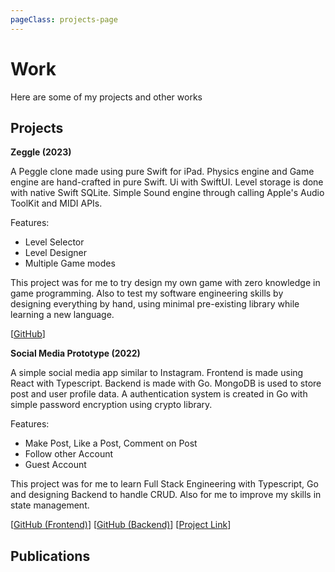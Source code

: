 ```yaml
---
pageClass: projects-page
---
```


# Work

Here are some of my projects and other works

## Projects

<ProjectVidCard videoSrc="/projects/Zeggle.mov">

  **Zeggle (2023)**

  A Peggle clone made using pure Swift for iPad.
  Physics engine and Game engine are hand-crafted in pure Swift.
  Ui with SwiftUI.
  Level storage is done with native Swift SQLite.
  Simple Sound engine through calling Apple's Audio ToolKit and MIDI APIs.

  Features:
  - Level Selector
  - Level Designer
  - Multiple Game modes

  This project was for me to try design my own game with zero knowledge in game programming. Also to test my software engineering skills by designing everything by hand, using minimal pre-existing library while learning a new language.
  
  [[GitHub](https://github.com/zicotjia/Zeggle)]

</ProjectVidCard>

<ProjectCard image="/projects/Socmed.jpg">

  **Social Media Prototype (2022)**
  
  A simple social media app similar to Instagram. Frontend is made using React with Typescript. Backend is made with Go. MongoDB is used to store post and user profile data. A authentication system is created in Go with simple password encryption using crypto library.

  Features:
  - Make Post, Like a Post, Comment on Post
  - Follow other Account
  - Guest Account

  This project was for me to learn Full Stack Engineering with Typescript, Go and designing Backend to handle CRUD. Also for me to improve my skills in state management.

  [[GitHub (Frontend)](https://github.com/zicotjia/Social-Media-Project-Frontend-)] [[GitHub (Backend)](https://github.com/zicotjia/Social-Media-Project-Frontend-)] [[Project Link](https://www.google.com)]

</ProjectCard>

## Publications

<style lang="stylus">

.projects-page
  background-color #FFF5E1

  /* Override */
  .md-card
    margin-top 0.5em
    .card-image
      padding 0.2rem
      img
        max-width 250px
        max-height 500px
    .card-content p
      -webkit-margin-after 0.2em

  /* Override */
  .md-card
    margin-top 0.5em
    .card-image
      padding 0.2rem
      video
        max-width 250px
        max-height 500px
    .card-content p
      -webkit-margin-after 0.2em

</style>

